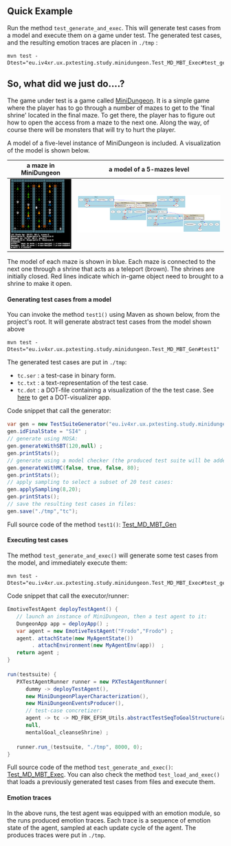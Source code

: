 ## Quick Example

Run the method `test_generate_and_exec`. This will generate test cases from a model and execute them on a game under test. The generated test cases, and the resulting emotion traces are placen in `./tmp` :

```
mvn test -Dtest="eu.iv4xr.ux.pxtesting.study.minidungeon.Test_MD_MBT_Exec#test_generate_and_exec"
```

## So, what did we just do....?

The game under test is a game called [MiniDungeon](https://github.com/iv4xr-project/MiniDungeon). It is a simple game where the player has to go through a number of mazes to get to the 'final shrine' located in the final maze. To get there, the player has to figure out how to open the access from a maze to the next one. Along the way, of course there will be monsters that will try to hurt the player.

A model of a five-level instance of MiniDungeon is included. A visualization of the model is shown below.

| a maze in MiniDungeon | a model of a 5-mazes level |
|---|---|
| ![MiniDungeon](./ss1.png) |  ![MD_L5 model](./MD_L5.png) |



The model of each maze is shown in blue. Each maze is connected to the next one through a shrine that acts as a teleport (brown). The shrines are initially closed. Red lines indicate which in-game object need to brought to a shrine to make it open.

#### Generating test cases from a model

You can invoke the method `test1()` using Maven as shown below, from the project's root. It will generate abstract test cases from the model shown above

```
mvn test -Dtest="eu.iv4xr.ux.pxtesting.study.minidungeon.Test_MD_MBT_Gen#test1"
```
The generated test cases are put in `./tmp`:

  * `tc.ser` : a test-case in binary form.
  * `tc.txt` : a text-representation of the test case.
  * `tc.dot` : a DOT-file containing a visualization of the the test case. See [here](https://graphviz.org/) to get a DOT-visualizer app.

Code snippet that call the generator:

```java
var gen = new TestSuiteGenerator("eu.iv4xr.ux.pxtesting.study.minidungeon.EFSM_MD_L5") ;
gen.idFinalState = "SI4" ;
// generate using MOSA:
gen.generateWithSBT(120,null) ;
gen.printStats();
// generate using a model checker (the produced test suite will be added to the one previously generated)
gen.generateWithMC(false, true, false, 80);
gen.printStats();
// apply sampling to select a subset of 20 test cases:
gen.applySampling(8,20);
gen.printStats();
// save the resulting test cases in files:
gen.save("./tmp","tc");
```

Full source code of the method `test1()`: [Test_MD_MBT_Gen](../src/test/java/eu/iv4xr/ux/pxtesting/study/minidungeon/Test_MD_MBT_Gen.java)

#### Executing test cases

The method `test_generate_and_exec()` will generate some test cases from the model, and immediately execute them:

```
mvn test -Dtest="eu.iv4xr.ux.pxtesting.study.minidungeon.Test_MD_MBT_Exec#test_generate_and_exec"
```

Code snippet that call the executor/runner:

```java
EmotiveTestAgent deployTestAgent() {
   // launch an instance of MiniDungeon, then a test agent to it:
   DungeonApp app = deployApp() ;
   var agent = new EmotiveTestAgent("Frodo","Frodo") ;
   agent. attachState(new MyAgentState())
        . attachEnvironment(new MyAgentEnv(app))  ;
   return agent ;
}

run(testsuite) {
   PXTestAgentRunner runner = new PXTestAgentRunner(
      dummy -> deployTestAgent(),
      new MiniDungeonPlayerCharacterization(),
      new MiniDungeonEventsProducer(),
      // test-case concretizer:
      agent -> tc -> MD_FBK_EFSM_Utils.abstractTestSeqToGoalStructure(agent, tc, gwmodel),
      null,
      mentalGoal_cleanseShrine) ;

   runner.run_(testsuite, "./tmp", 8000, 0);  
}
```

Full source code of the method `test_generate_and_exec()`: [Test_MD_MBT_Exec](../src/test/java/eu/iv4xr/ux/pxtesting/study/minidungeon/Test_MD_MBT_Exec.java). You can also check the method `test_load_and_exec()` that loads a previously generated test cases from files and execute them.

#### Emotion traces

In the above runs, the test agent was equipped with an emotion module, so the runs produced emotion traces. Each trace is a sequence of emotion state of the agent, sampled at each update cycle of the agent. The produces traces were put in `./tmp`.

